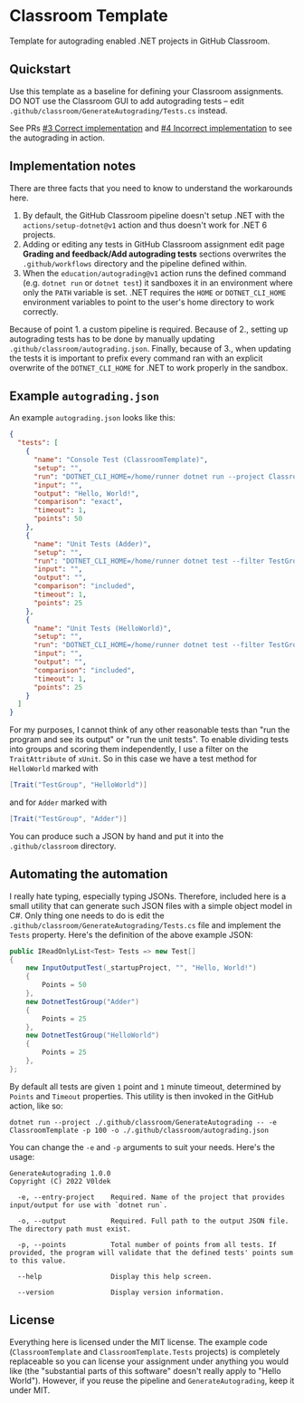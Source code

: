 # Classroom Template

Template for autograding enabled .NET projects in GitHub Classroom.

## Quickstart

Use this template as a baseline for defining your Classroom assignments. DO NOT use the Classroom GUI to add autograding tests &ndash; edit `.github/classroom/GenerateAutograding/Tests.cs` instead.

See PRs [#3 Correct implementation](https://github.com/V0ldek/ClassroomTemplate/pull/3) and [#4 Incorrect implementation](https://github.com/V0ldek/ClassroomTemplate/pull/4) to see the autograding in action.

## Implementation notes

There are three facts that you need to know to understand the workarounds here.

1. By default, the GitHub Classroom pipeline doesn't setup .NET with the `actions/setup-dotnet@v1` action and thus doesn't work for .NET 6 projects.
2. Adding or editing any tests in GitHub Classroom assignment edit page **Grading and feedback/Add autograding tests** sections overwrites the `.github/workflows` directory and the pipeline defined within.
3. When the `education/autograding@v1` action runs the defined command (e.g. `dotnet run` or `dotnet test`) it sandboxes it in an environment where only the `PATH` variable is set. .NET requires the `HOME` or `DOTNET_CLI_HOME` environment variables to point to the user's home directory to work correctly.

Because of point 1. a custom pipeline is required. Because of 2., setting up autograding tests has to be done by manually updating `.github/classroom/autograding.json`. Finally, because of 3., when updating the tests it is important to prefix every command ran with an explicit overwrite of the `DOTNET_CLI_HOME` for .NET to work properly in the sandbox.

## Example `autograding.json`

An example `autograding.json` looks like this:

```json
{
  "tests": [
    {
      "name": "Console Test (ClassroomTemplate)",
      "setup": "",
      "run": "DOTNET_CLI_HOME=/home/runner dotnet run --project ClassroomTemplate",
      "input": "",
      "output": "Hello, World!",
      "comparison": "exact",
      "timeout": 1,
      "points": 50
    },
    {
      "name": "Unit Tests (Adder)",
      "setup": "",
      "run": "DOTNET_CLI_HOME=/home/runner dotnet test --filter TestGroup=Adder",
      "input": "",
      "output": "",
      "comparison": "included",
      "timeout": 1,
      "points": 25
    },
    {
      "name": "Unit Tests (HelloWorld)",
      "setup": "",
      "run": "DOTNET_CLI_HOME=/home/runner dotnet test --filter TestGroup=HelloWorld",
      "input": "",
      "output": "",
      "comparison": "included",
      "timeout": 1,
      "points": 25
    }
  ]
}
```

For my purposes, I cannot think of any other reasonable tests than "run the program and see its output" or "run the unit tests". To enable dividing tests into groups and scoring them independently, I use a filter on the `TraitAttribute` of `xUnit`. So in this case we have a test method for `HelloWorld` marked with
```csharp
[Trait("TestGroup", "HelloWorld")]
```
and for `Adder` marked with
```csharp
[Trait("TestGroup", "Adder")]
```

You can produce such a JSON by hand and put it into the `.github/classroom` directory.

## Automating the automation

I really hate typing, especially typing JSONs. Therefore, included here is a small utility that can generate such JSON files with a simple object model in C#. Only thing one needs to do is edit the `.github/classroom/GenerateAutograding/Tests.cs` file and implement the `Tests` property. Here's the definition of the above example JSON:

```csharp
public IReadOnlyList<Test> Tests => new Test[]
{
    new InputOutputTest(_startupProject, "", "Hello, World!")
    {
        Points = 50
    },
    new DotnetTestGroup("Adder")
    {
        Points = 25
    },
    new DotnetTestGroup("HelloWorld")
    {
        Points = 25
    },
};
```

By default all tests are given `1` point and `1` minute timeout, determined by `Points` and `Timeout` properties. This utility is then invoked in the GitHub action, like so:
```
dotnet run --project ./.github/classroom/GenerateAutograding -- -e ClassroomTemplate -p 100 -o ./.github/classroom/autograding.json
```

You can change the `-e` and `-p` arguments to suit your needs. Here's the usage:

```
GenerateAutograding 1.0.0
Copyright (C) 2022 V0ldek

  -e, --entry-project    Required. Name of the project that provides input/output for use with `dotnet run`.

  -o, --output           Required. Full path to the output JSON file. The directory path must exist.

  -p, --points           Total number of points from all tests. If provided, the program will validate that the defined tests' points sum to this value.

  --help                 Display this help screen.

  --version              Display version information.
```

## License

Everything here is licensed under the MIT license. The example code (`ClassroomTemplate` and `ClassroomTemplate.Tests` projects) is completely replaceable so you can license your assignment under anything you would like (the "substantial parts of this software" doesn't really apply to "Hello World"). However, if you reuse the pipeline and `GenerateAutograding`, keep it under MIT.
